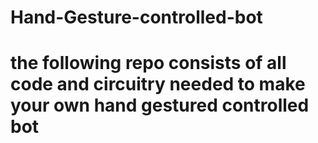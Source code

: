 # Hand-Gesture-controlled-bot
# the following repo consists of all code and circuitry needed to make your own hand gestured controlled bot
